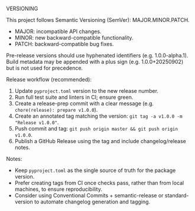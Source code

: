 VERSIONING

This project follows Semantic Versioning (SemVer): MAJOR.MINOR.PATCH.

- MAJOR: incompatible API changes.
- MINOR: new backward-compatible functionality.
- PATCH: backward-compatible bug fixes.

Pre-release versions should use hyphenated identifiers (e.g. 1.0.0-alpha.1).
Build metadata may be appended with a plus sign (e.g. 1.0.0+20250902) but is not used for precedence.

Release workflow (recommended):

1. Update `pyproject.toml` version to the new release number.
2. Run full test suite and linters in CI; ensure green.
3. Create a release-prep commit with a clear message (e.g. `chore(release): prepare v1.0.0`).
4. Create an annotated tag matching the version: `git tag -a v1.0.0 -m "Release v1.0.0"`.
5. Push commit and tag: `git push origin master && git push origin v1.0.0`.
6. Publish a GitHub Release using the tag and include changelog/release notes.

Notes:
- Keep `pyproject.toml` as the single source of truth for the package version.
- Prefer creating tags from CI once checks pass, rather than from local machines, to ensure reproducibility.
- Consider using Conventional Commits + semantic-release or standard-version to automate changelog generation and tagging.
